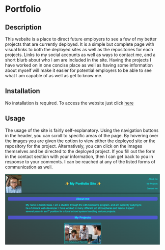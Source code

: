# Portfolio

## Description

This website is a place to direct future employers to see a few of my better projects that are currently deployed. It is a simple but complete page with visual links to both the deployed sites as well as the repositories for each projects. Links to my social accounts as well as ways to contact me, and a short blurb about who I am are included in the site. Having the projects I have worked on in one concise place as well as having some information about myself will make it easier for potential employers to be able to see what I am capable of as well as get to know me.


## Installation

No installation is required. To access the website just click [here]("https://aranosbanazir.github.io/portfolio-project/")

## Usage
The usage of the site is fairly self-explanatory. Using the navigation buttons in the header, you can scroll to specific areas of the page. By hovering over the images you are given the option to view either the deployed site or the repository for the project. Alternatively, you can click on the images themselves and be directed to the deployed project. If you fill out the form in the contact section with your information, then I can get back to you in response to your comments. I can be reached at any of the listed forms of communication as well.

![Landing page screenshot](./assets/images/landing-page-screenshot.png)



